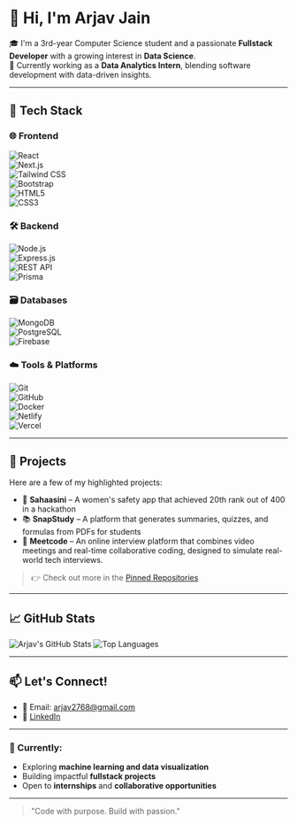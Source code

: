 # 👋 Hi, I'm Arjav Jain

🎓 I'm a 3rd-year Computer Science student and a passionate **Fullstack Developer** with a growing interest in **Data Science**.  
💼 Currently working as a **Data Analytics Intern**, blending software development with data-driven insights.

---

## 🧰 Tech Stack
### 🌐 Frontend  
![React](https://img.shields.io/badge/React.js-61DAFB?style=for-the-badge&logo=react&logoColor=black)  
![Next.js](https://img.shields.io/badge/Next.js-000000?style=for-the-badge&logo=next.js&logoColor=white)  
![Tailwind CSS](https://img.shields.io/badge/TailwindCSS-38B2AC?style=for-the-badge&logo=tailwind-css&logoColor=white)  
![Bootstrap](https://img.shields.io/badge/Bootstrap-7952B3?style=for-the-badge&logo=bootstrap&logoColor=white)  
![HTML5](https://img.shields.io/badge/HTML5-E34F26?style=for-the-badge&logo=html5&logoColor=white)  
![CSS3](https://img.shields.io/badge/CSS3-1572B6?style=for-the-badge&logo=css3&logoColor=white)

### 🛠️ Backend  
![Node.js](https://img.shields.io/badge/Node.js-339933?style=for-the-badge&logo=nodedotjs&logoColor=white)  
![Express.js](https://img.shields.io/badge/Express.js-000000?style=for-the-badge&logo=express&logoColor=white)  
![REST API](https://img.shields.io/badge/REST%20API-FF6F00?style=for-the-badge&logo=api&logoColor=white)  
![Prisma](https://img.shields.io/badge/Prisma-2D3748?style=for-the-badge&logo=prisma&logoColor=white)

### 🗃️ Databases  
![MongoDB](https://img.shields.io/badge/MongoDB-4EA94B?style=for-the-badge&logo=mongodb&logoColor=white)  
![PostgreSQL](https://img.shields.io/badge/PostgreSQL-336791?style=for-the-badge&logo=postgresql&logoColor=white)  
![Firebase](https://img.shields.io/badge/Firebase-FFCA28?style=for-the-badge&logo=firebase&logoColor=black)

### ☁️ Tools & Platforms  
![Git](https://img.shields.io/badge/Git-F05032?style=for-the-badge&logo=git&logoColor=white)  
![GitHub](https://img.shields.io/badge/GitHub-181717?style=for-the-badge&logo=github&logoColor=white)  
![Docker](https://img.shields.io/badge/Docker-2496ED?style=for-the-badge&logo=docker&logoColor=white)  
![Netlify](https://img.shields.io/badge/Netlify-00C7B7?style=for-the-badge&logo=netlify&logoColor=white)  
![Vercel](https://img.shields.io/badge/Vercel-000000?style=for-the-badge&logo=vercel&logoColor=white)


---

## 🚀 Projects
Here are a few of my highlighted projects:

- 🔐 **Sahaasini** – A women's safety app that achieved 20th rank out of 400 in a hackathon
- 📚 **SnapStudy** – A platform that generates summaries, quizzes, and formulas from PDFs for students  
- 💸 **Meetcode** – An online interview platform that combines video meetings and real-time collaborative coding, designed to simulate real-world tech interviews.

> 👉 Check out more in the [Pinned Repositories](#)

---

## 📈 GitHub Stats

![Arjav's GitHub Stats](https://github-readme-stats.vercel.app/api?username=Arjav014&show_icons=true&theme=radical)
![Top Languages](https://github-readme-stats.vercel.app/api/top-langs/?username=Arjav014&layout=compact&theme=radical)

---

## 📫 Let's Connect!
- 📧 Email: arjav2768@gmail.com  
- 💼 [LinkedIn](https://www.linkedin.com/in/arjavjain014/)

---

### 🌱 Currently:
- Exploring **machine learning and data visualization**
- Building impactful **fullstack projects**
- Open to **internships** and **collaborative opportunities**

---

> "Code with purpose. Build with passion."

